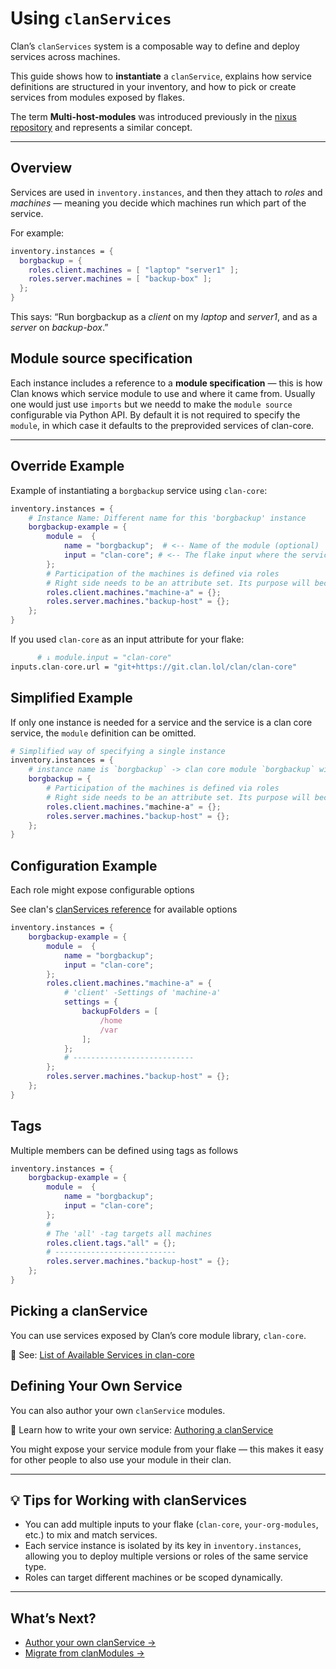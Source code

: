 # Using `clanServices`

Clan’s `clanServices` system is a composable way to define and deploy services across machines.

This guide shows how to **instantiate** a `clanService`, explains how service definitions are structured in your inventory, and how to pick or create services from modules exposed by flakes.

The term **Multi-host-modules** was introduced previously in the [nixus repository](https://github.com/infinisil/nixus) and represents a similar concept.

---

## Overview

Services are used in `inventory.instances`, and then they attach to *roles* and *machines* — meaning you decide which machines run which part of the service.

For example:

```nix
inventory.instances = {
  borgbackup = {
    roles.client.machines = [ "laptop" "server1" ];
    roles.server.machines = [ "backup-box" ];
  };
}
```

This says: “Run borgbackup as a *client* on my *laptop* and *server1*, and as a *server* on *backup-box*.”

## Module source specification

Each instance includes a reference to a **module specification** — this is how Clan knows which service module to use and where it came from.
Usually one would just use `imports` but we needd to make the `module source` configurable via Python API.
By default it is not required to specify the `module`, in which case it defaults to the preprovided services of clan-core.

---

## Override Example

Example of instantiating a `borgbackup` service using `clan-core`:

```nix
inventory.instances = {
    # Instance Name: Different name for this 'borgbackup' instance
    borgbackup-example = {
        module =  {
            name = "borgbackup";  # <-- Name of the module (optional)
            input = "clan-core"; # <-- The flake input where the service is defined (optional)
        };
        # Participation of the machines is defined via roles
        # Right side needs to be an attribute set. Its purpose will become clear later
        roles.client.machines."machine-a" = {};
        roles.server.machines."backup-host" = {};
    };
}
```

If you used `clan-core` as an input attribute for your flake:

```nix
      # ↓ module.input = "clan-core"
inputs.clan-core.url = "git+https://git.clan.lol/clan/clan-core"
```

## Simplified Example

If only one instance is needed for a service and the service is a clan core service, the `module` definition can be omitted.

```nix
# Simplified way of specifying a single instance
inventory.instances = {
    # instance name is `borgbackup` -> clan core module `borgbackup` will be loaded.
    borgbackup = {
        # Participation of the machines is defined via roles
        # Right side needs to be an attribute set. Its purpose will become clear later
        roles.client.machines."machine-a" = {};
        roles.server.machines."backup-host" = {};
    };
}
```

## Configuration Example

Each role might expose configurable options

See clan's [clanServices reference](../reference/clanServices/index.md) for available options

```nix
inventory.instances = {
    borgbackup-example = {
        module =  {
            name = "borgbackup";
            input = "clan-core";
        };
        roles.client.machines."machine-a" = {
            # 'client' -Settings of 'machine-a'
            settings = {
                backupFolders = [
                    /home
                    /var
                ];
            };
            # ---------------------------
        };
        roles.server.machines."backup-host" = {};
    };
}
```

## Tags

Multiple members can be defined using tags as follows

```nix
inventory.instances = {
    borgbackup-example = {
        module =  {
            name = "borgbackup";
            input = "clan-core";
        };
        #
        # The 'all' -tag targets all machines
        roles.client.tags."all" = {};
        # ---------------------------
        roles.server.machines."backup-host" = {};
    };
}
```

## Picking a clanService

You can use services exposed by Clan’s core module library, `clan-core`.

🔗 See: [List of Available Services in clan-core](../reference/clanServices/index.md)

## Defining Your Own Service

You can also author your own `clanService` modules.

🔗 Learn how to write your own service: [Authoring a clanService](../guides/authoring/clanServices/index.md)

You might expose your service module from your flake — this makes it easy for other people to also use your module in their clan.

---

## 💡 Tips for Working with clanServices

* You can add multiple inputs to your flake (`clan-core`, `your-org-modules`, etc.) to mix and match services.
* Each service instance is isolated by its key in `inventory.instances`, allowing you to deploy multiple versions or roles of the same service type.
* Roles can target different machines or be scoped dynamically.

---

## What’s Next?

* [Author your own clanService →](../guides/authoring/clanServices/index.md)
* [Migrate from clanModules →](../guides/migrations/migrate-inventory-services.md)
<!-- TODO: * [Understand the architecture →](../explanation/clan-architecture.md) -->
